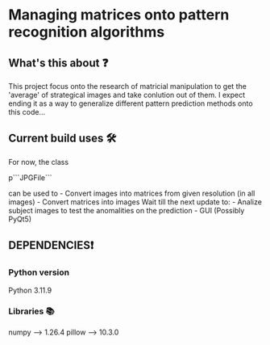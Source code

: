 # Managing matrices onto pattern recognition algorithms

## __What's this about__ ❓
<p> This project focus onto the research of matricial manipulation to get the 'average' of strategical images and take conlution out of them. I expect ending it as a way to generalize different pattern prediction methods onto this code...</p>

## __Current build uses__ 🛠️
<p>For now, the class </p>p```JPGFile```<p> can be used to
- Convert images into matrices from given resolution (in all images)
- Convert matrices into images
Wait till the next update to:
- Analize subject images to test the anomalities on the prediction
- GUI (Possibly PyQt5)</p>

## __DEPENDENCIES__❗
### Python version
Python 3.11.9
### Libraries 📚
<p>numpy --> 1.26.4
pillow --> 10.3.0</p>
